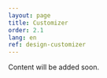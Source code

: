 ```yaml
---
layout: page
title: Customizer
order: 2.1
lang: en
ref: design-customizer
---
```


Content will be added soon.

